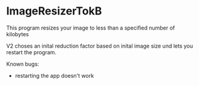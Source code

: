 # ImageResizerTokB
This program resizes your image to less than a specified number of kilobytes

V2 choses an inital reduction factor based on inital image size und lets you restart the program.

Known bugs:
- restarting the app doesn't work

